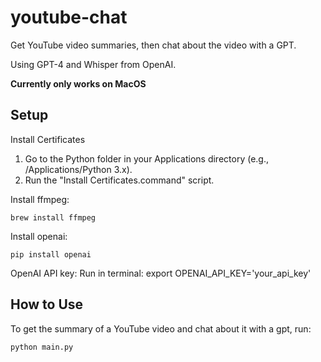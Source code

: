 # youtube-chat

Get YouTube video summaries, then chat about the video with a GPT. 

Using GPT-4 and Whisper from OpenAI.

**Currently only works on MacOS**

## Setup

Install Certificates
1. Go to the Python folder in your Applications directory (e.g., /Applications/Python 3.x).
2. Run the "Install Certificates.command" script.

Install ffmpeg:
```
brew install ffmpeg
```
Install openai:
```
pip install openai
```

OpenAI API key:
Run in terminal: export OPENAI_API_KEY='your_api_key'

## How to Use

To get the summary of a YouTube video and chat about it with a gpt, run:
```
python main.py
```

